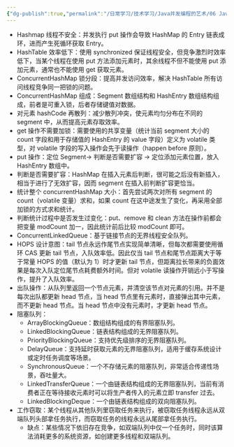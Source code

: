 ```yaml
---
{"dg-publish":true,"permalink":"/日常学习/技术学习/Java并发编程的艺术/06 Java并发容器和框架/","noteIcon":"1","created":"2023-07-25T10:15:55.353+08:00","updated":"2023-07-26T15:01:49.156+08:00"}
---
```


- Hashmap 线程不安全：并发执行 put 操作会导致 HashMap 的 Entry 链表成环，进而产生死循环获取 Entry。
- HashTable 效率低下：使用 synchronized 保证线程安全，但竞争激烈时效率低下，当某个线程在使用 put 方法添加元素时，其余线程不但不能使用 put 添加元素，通常也不能使用 get 获取元素。
- ConcurrentHashMap 锁分段：提高并发访问效率，解决 HashTable 所有访问线程竞争同一把锁的问题。
- ConcurrentHashMap 组成：Segment 数组结构和 HashEntry 数组结构组成，前者是可重入锁，后者存储键值对数据。
- 对元素 hashCode 再散列：减少散列冲突，使元素均匀分布在不同的 segment 中，从而提高元素存取效率。
- get 操作不需要加锁：需要使用的共享变量（统计当前 segment 大小的 count 字段和用于存储值的 HashEntry 的 value 字段）定义为 volatile 类型，对 volatile 字段的写入操作会先于读操作（happen before 原则）。
- put 操作：定位 Segment→ 判断是否需要扩容 → 定位添加元素位置，放入 HashEntry 数组中。
- 判断是否需要扩容：HashMap 在插入元素后判断，很可能之后没有新插入，相当于进行了无效扩容，因而 segment 在插入前判断扩容更恰当。
- 统计整个 concurrentHashMap 大小：首先尝试两次对所有 segment 的 count（volatile 变量）求和，如果 count 在这中途发生了变化，再采用全部加锁的方式求和统计。
- 判断统计过程中是否发生过变化：put、remove 和 clean 方法在操作前都会把变量 modCount 加一，因此统计前后比较 modCount 即可。
- ConcurrentLinkedQueue：基于链接节点的无界线程安全队列。
- HOPS 设计意图：tail 节点永远作尾节点实现简单清晰，但每次都需要使用循环 CAS 更新 tail 节点，入队效率低。因此仅当 tail 节点和尾节点距离大于等于常量 HOPS 的值（默认为 1）时才更新 tail 节点，但距离拉长带来的负面效果是每次入队定位尾节点耗费额外时间。但对 volatile 读操作开销远小于写操作，提升了入队效率。
- 出队操作：从队列里返回一个节点元素，并清空该节点对元素的引用。并不是每次出队都更新 head 节点，当 head 节点里有元素时，直接弹出其中元素，而不更新 head 节点。当 head 节点中没有元素时，才更新 head 节点。
- 阻塞队列：
  - ArrayBlockingQueue：数组结构组成的有界阻塞队列。
  - LinkedBlockingQueue：链表结构组成的无界阻塞队列。
  - PriorityBlockingQueue：支持优先级排序的无界阻塞队列。
  - DelayQueue：支持延时获取元素的无界阻塞队列，适用于缓存系统设计或定时任务调度等场景。
  - SynchronousQueue：一个不存储元素的阻塞队列，非常适合传递性场景，吞吐量大。
  - LinkedTransferQueue：一个由链表结构组成的无界阻塞队列，当前有消费者正在等待接收元素时可以将生产者传入的元素立即 transfer 过去。
  - LinkedBlockingDeque：一个由链表结构组成的双向阻塞队列。
- 工作窃取：某个线程从其他队列里窃取任务来执行，被窃取任务线程永远从双端队列头部拿任务执行，而窃取任务的线程永远从尾部拿任务执行。
	- 缺点：某些情况下依旧存在竞争，如双端队列中仅一个任务时，同时该算法消耗更多的系统资源，如创建更多线程和双端队列。
